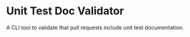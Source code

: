 # Unit Test Doc Validator

A CLI tool to validate that pull requests include unit test documentation.